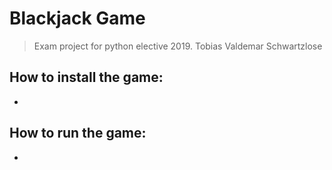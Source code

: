 # Blackjack Game
> Exam project for python elective 2019.
> Tobias Valdemar Schwartzlose

## How to install the game:
* 

## How to run the game:
*